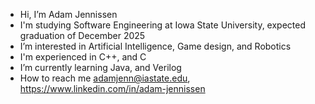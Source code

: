 - Hi, I’m Adam Jennissen
- I'm studying Software Engineering at Iowa State University, expected graduation of December 2025
- I’m interested in Artificial Intelligence, Game design, and Robotics
- I'm experienced in C++, and C
- I’m currently learning Java, and Verilog
- How to reach me adamjenn@iastate.edu, https://www.linkedin.com/in/adam-jennissen
